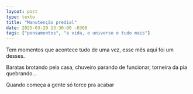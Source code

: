 ```yaml
---
layout: post
type: texto
title: "Manutenção predial"
date: 2025-03-29 13:30:00 -0300
tags: ["pensamentos", "a vida, o universo e tudo mais"]
---
```

Tem momentos que acontece tudo de uma vez, esse mês aqui foi um desses.  

Baratas brotando pela casa, chuveiro parando de funcionar, torneira da pia quebrando...  

Quando começa a gente só torce pra acabar